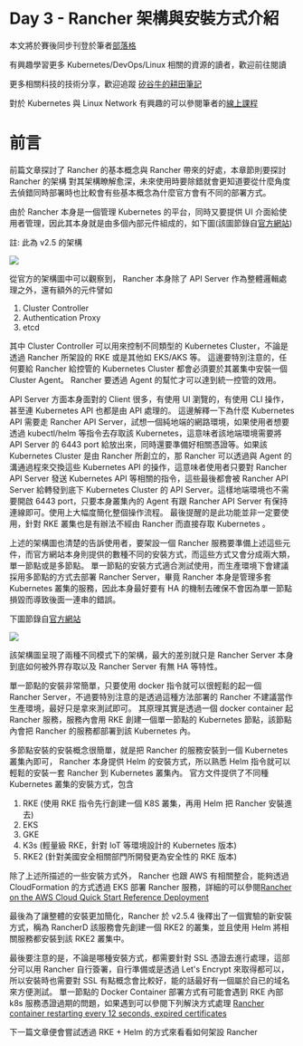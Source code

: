 Day 3 - Rancher 架構與安裝方式介紹
===============================

本文將於賽後同步刊登於筆者[部落格](https://hwchiu.com/)

有興趣學習更多 Kubernetes/DevOps/Linux 相關的資源的讀者，歡迎前往閱讀

更多相關科技的技術分享，歡迎追蹤 [矽谷牛的耕田筆記](https://www.facebook.com/technologynoteniu)

對於 Kubernetes 與 Linux Network 有興趣的可以參閱筆者的[線上課程](https://course.hwchiu.com/)

# 前言
前篇文章探討了 Rancher 的基本概念與 Rancher 帶來的好處，本章節則要探討 Rancher 的架構
對其架構瞭解愈深，未來使用時要除錯就會更知道要從什麼角度去偵錯同時部署時也比較會有些基本概念為什麼官方會有不同的部署方式。

由於 Rancher 本身是一個管理 Kubernetes 的平台，同時又要提供 UI 介面給使用者管理，因此其本身就是由多個內部元件組成的，如下圖(該圖節錄自[官方網站](https://rancher.com/docs/rancher/v2.5/en/overview/architecture/#rancher-server-architecture))

註: 此為 v2.5 的架構

![](https://rancher.com/docs/img/rancher/rancher-architecture-rancher-api-server.svg)

從官方的架構圖中可以觀察到， Rancher 本身除了 API Server 作為整體邏輯處理之外，還有額外的元件譬如
1. Cluster Controller
2. Authentication Proxy
3. etcd

其中 Cluster Controller 可以用來控制不同類型的 Kubernetes Cluster，不論是透過 Rancher 所架設的 RKE 或是其他如 EKS/AKS 等。
這邊要特別注意的，任何要給 Rancher 給控管的 Kubernetes Cluster 都會必須要於其叢集中安裝一個 Cluster Agent。 Rancher 要透過 Agent 的幫忙才可以達到統一控管的效用。

API Server 方面本身面對的 Client 很多，有使用 UI 瀏覽的，有使用 CLI 操作，甚至連 Kubernetes API 也都是由 API 處理的。
    這邊解釋一下為什麼 Kubernetes API 需要走 Rancher API Server，試想一個純地端的網路環境，如果使用者想要透過 kubectl/helm 等指令去存取該 Kubernetes，這意味者該地端環境需要將 API Server 的 6443 port 給放出來，同時還要準備好相關憑證等。如果該 Kubernetes Cluster 是由 Rancher 所創立的，那 Rancher 可以透過與 Agent 的溝通過程來交換這些 Kubernetes API 的操作，這意味者使用者只要對 Rancher API Server 發送 Kubernetes API 等相關的指令，這些最後都會被 Rancher API Server 給轉發到底下 Kubernetes Cluster 的 API Server。這樣地端環境也不需要開啟 6443 port，只要本身叢集內的 Agent 有跟 Rancher API Server 有保持連線即可。使用上大幅度簡化整個操作流程。
    最後提醒的是此功能並非一定要使用，針對 RKE 叢集也是有辦法不經由 Rancher 而直接存取 Kubernetes 。

上述的架構圖也清楚的告訴使用者，要架設一個 Rancher 服務要準備上述這些元件，而官方網站本身則提供的數種不同的安裝方式，而這些方式又會分成兩大類，單一節點或是多節點。
單一節點的安裝方式適合測試使用，而生產環境下會建議採用多節點的方式去部署 Rancher Server，畢竟 Rancher 本身是管理多套 Kubernetes 叢集的服務，因此本身最好要有 HA 的機制去確保不會因為單一節點損毀而導致後面一連串的錯誤。

下圖節錄自[官方網站](https://rancher.com/docs/rancher/v2.5/en/overview/architecture-recommendations/)

![](https://rancher.com/docs/img/rancher/rancher-architecture-separation-of-rancher-server.svg)

該架構圖呈現了兩種不同模式下的架構，最大的差別就只是 Rancher Server 本身到底如何被外界存取以及 Rancher Server 有無 HA 等特性。

單一節點的安裝非常簡單，只要使用 docker 指令就可以很輕鬆的起一個 Rancher Server，不過要特別注意的是透過這種方法部署的 Rancher 不建議當作生產環境，最好只是拿來測試即可。
其原理其實是透過一個 docker container 起 Rancher 服務，服務內會用 RKE 創建一個單一節點的 Kubernetes 節點，該節點內會把 Rancher 的服務都部署到該 Kubernetes 內。

多節點安裝的安裝概念很簡單，就是把 Rancher 的服務安裝到一個 Kubernetes 叢集內即可， Rancher 本身提供 Helm 的安裝方式，所以熟悉 Helm 指令就可以輕鬆的安裝一套 Rancher 到 Kubernetes 叢集內。
官方文件提供了不同種 Kubernetes 叢集的安裝方式，包含
1. RKE (使用 RKE 指令先行創建一個 K8S 叢集，再用 Helm 把 Rancher 安裝進去)
2. EKS
3. GKE
4. K3s (輕量級 RKE，針對 IoT 等環境設計的 Kubernetes 版本)
5. RKE2 (針對美國安全相關部門所開發更為安全性的 RKE 版本)

除了上述所描述的一些安裝方式外， Rancher 也跟 AWS 有相關整合，能夠透過 CloudFormation 的方式透過 EKS 部署 Rancher 服務，詳細的可以參閱[Rancher on the AWS Cloud
Quick Start Reference Deployment](https://aws-quickstart.github.io/quickstart-eks-rancher/)

最後為了讓整體的安裝更加簡化，Rancher 於 v2.5.4 後釋出了一個實驗的新安裝方式，稱為 RancherD
該服務會先創建一個 RKE2 的叢集，並且使用 Helm 將相關服務都安裝到該 RKE2 叢集中。

最後要注意的是，不論是哪種安裝方式，都需要針對 SSL 憑證去進行處理，這部分可以用 Rancher 自行簽署，自行準備或是透過 Let's Encrypt 來取得都可以，所以安裝時也需要對 SSL 有點概念會比較好，能的話最好有一個屬於自已的域名來方便測試。
單一節點的 Docker Container 部署方式有可能會遇到 RKE 內部 k8s 服務憑證過期的問題，如果遇到可以參閱下列解決方式處理 [Rancher container restarting every 12 seconds, expired certificates](https://github.com/rancher/rancher/issues/26984#issuecomment-712233261)

下一篇文章便會嘗試透過 RKE + Helm 的方式來看看如何架設 Rancher